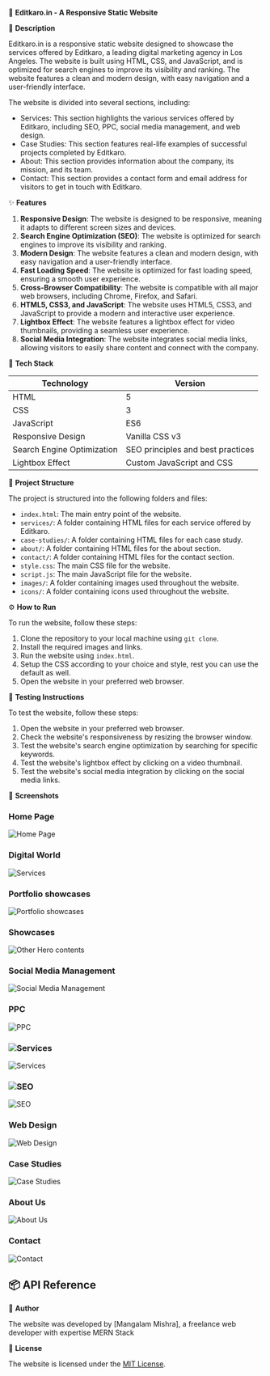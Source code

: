 🚀 **Editkaro.in - A Responsive Static Website**

📖 **Description**

Editkaro.in is a responsive static website designed to showcase the services offered by Editkaro, a leading digital marketing agency in Los Angeles. The website is built using HTML, CSS, and JavaScript, and is optimized for search engines to improve its visibility and ranking. The website features a clean and modern design, with easy navigation and a user-friendly interface.

The website is divided into several sections, including:

- Services: This section highlights the various services offered by Editkaro, including SEO, PPC, social media management, and web design.
- Case Studies: This section features real-life examples of successful projects completed by Editkaro.
- About: This section provides information about the company, its mission, and its team.
- Contact: This section provides a contact form and email address for visitors to get in touch with Editkaro.

✨ **Features**

1. **Responsive Design**: The website is designed to be responsive, meaning it adapts to different screen sizes and devices.
2. **Search Engine Optimization (SEO)**: The website is optimized for search engines to improve its visibility and ranking.
3. **Modern Design**: The website features a clean and modern design, with easy navigation and a user-friendly interface.
4. **Fast Loading Speed**: The website is optimized for fast loading speed, ensuring a smooth user experience.
5. **Cross-Browser Compatibility**: The website is compatible with all major web browsers, including Chrome, Firefox, and Safari.
6. **HTML5, CSS3, and JavaScript**: The website uses HTML5, CSS3, and JavaScript to provide a modern and interactive user experience.
7. **Lightbox Effect**: The website features a lightbox effect for video thumbnails, providing a seamless user experience.
8. **Social Media Integration**: The website integrates social media links, allowing visitors to easily share content and connect with the company.

🧰 **Tech Stack**

| Technology                 | Version                           |
| -------------------------- | --------------------------------- |
| HTML                       | 5                                 |
| CSS                        | 3                                 |
| JavaScript                 | ES6                               |
| Responsive Design          | Vanilla CSS v3                    |
| Search Engine Optimization | SEO principles and best practices |
| Lightbox Effect            | Custom JavaScript and CSS         |

📁 **Project Structure**

The project is structured into the following folders and files:

- `index.html`: The main entry point of the website.
- `services/`: A folder containing HTML files for each service offered by Editkaro.
- `case-studies/`: A folder containing HTML files for each case study.
- `about/`: A folder containing HTML files for the about section.
- `contact/`: A folder containing HTML files for the contact section.
- `style.css`: The main CSS file for the website.
- `script.js`: The main JavaScript file for the website.
- `images/`: A folder containing images used throughout the website.
- `icons/`: A folder containing icons used throughout the website.

⚙️ **How to Run**

To run the website, follow these steps:

1. Clone the repository to your local machine using `git clone`.
2. Install the required images and links.
3. Run the website using `index.html`.
3. Setup the CSS according to your choice and style, rest you can use the default as well.
4. Open the website in your preferred web browser.

🧪 **Testing Instructions**

To test the website, follow these steps:

1. Open the website in your preferred web browser.
2. Check the website's responsiveness by resizing the browser window.
3. Test the website's search engine optimization by searching for specific keywords.
4. Test the website's lightbox effect by clicking on a video thumbnail.
5. Test the website's social media integration by clicking on the social media links.

📸 **Screenshots**

### Home Page
![Home Page]()

### Digital World
![Services]()

### Portfolio showcases
![Portfolio showcases]()

### Showcases
![Other Hero contents]()

### Social Media Management
![Social Media Management]()

### PPC
![PPC]()

### ![Services]()

![Services]()

### ![SEO]()

![SEO]()

### Web Design
![Web Design]()

### Case Studies
![Case Studies]()

### About Us
![About Us]()

### Contact
![Contact]()

📦 **API Reference**
---

👤 **Author**

The website was developed by [Mangalam Mishra], a freelance web developer with expertise MERN Stack

📝 **License**

The website is licensed under the [MIT License](https://opensource.org/licenses/MIT).

